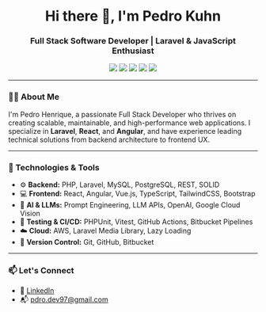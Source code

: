 <h1 align="center">Hi there 👋, I'm Pedro Kuhn</h1>
<h3 align="center">Full Stack Software Developer | Laravel & JavaScript Enthusiast</h3>

<p align="center">
  <img src="https://img.shields.io/badge/Laravel-E34F26?style=for-the-badge&logo=laravel&logoColor=white"/>
  <img src="https://img.shields.io/badge/PHP-777BB4?style=for-the-badge&logo=php&logoColor=white"/>
  <img src="https://img.shields.io/badge/Angular-DD0031?style=for-the-badge&logo=angular&logoColor=white"/>
  <img src="https://img.shields.io/badge/React-61DAFB?style=for-the-badge&logo=react&logoColor=black"/>
  <img src="https://img.shields.io/badge/TypeScript-3178C6?style=for-the-badge&logo=typescript&logoColor=white"/>
</p>

---

### 🧑‍💻 About Me

I'm Pedro Henrique, a passionate Full Stack Developer who thrives on creating scalable, maintainable, and high-performance web applications. I specialize in **Laravel**, **React**, and **Angular**, and have experience leading technical solutions from backend architecture to frontend UX.

---

### 🚀 Technologies & Tools

- ⚙️ **Backend:** PHP, Laravel, MySQL, PostgreSQL, REST, SOLID  
- 💻 **Frontend:** React, Angular, Vue.js, TypeScript, TailwindCSS, Bootstrap  
- 🧠 **AI & LLMs:** Prompt Engineering, LLM APIs, OpenAI, Google Cloud Vision
- 🧪 **Testing & CI/CD:** PHPUnit, Vitest, GitHub Actions, Bitbucket Pipelines  
- ☁️ **Cloud:** AWS, Laravel Media Library, Lazy Loading  
- 🔁 **Version Control:** Git, GitHub, Bitbucket  

---

### 📫 Let's Connect

- 💼 [LinkedIn]([https://linkedin.com/in/seu-perfil](https://www.linkedin.com/in/pedro-kuhn-010b7522b/))
- 📬 pdro.dev97@gmail.com
<!--
- 💻 [Portfolio](https://seu-portfolio.dev)
-->

